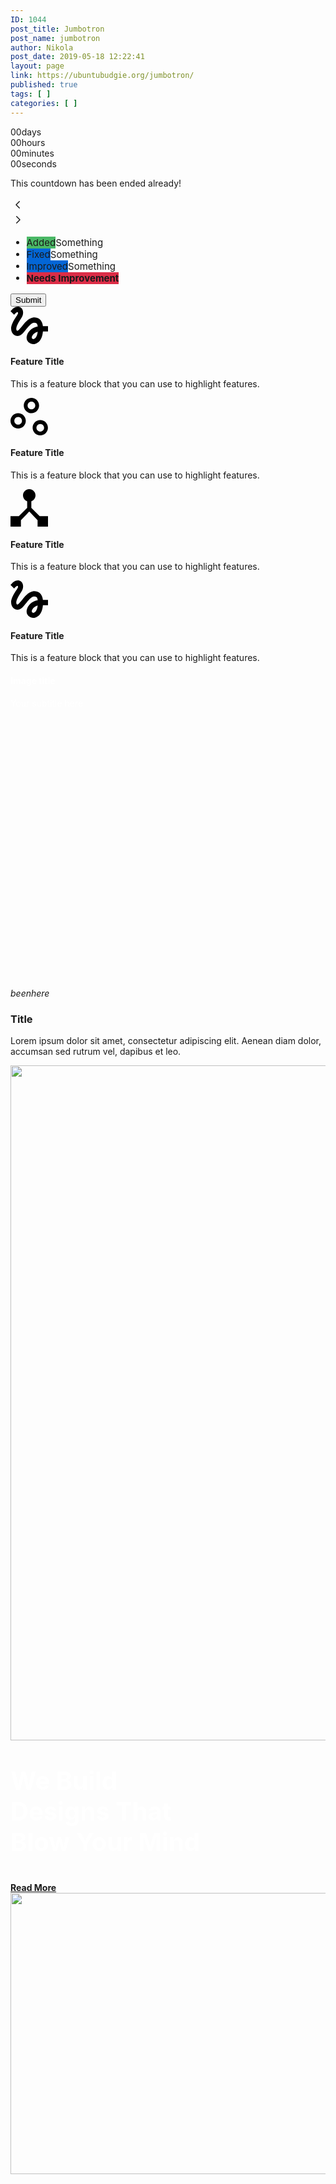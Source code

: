 ```yaml
---
ID: 1044
post_title: Jumbotron
post_name: jumbotron
author: Nikola
post_date: 2019-05-18 12:22:41
layout: page
link: https://ubuntubudgie.org/jumbotron/
published: true
tags: [ ]
categories: [ ]
---
```

<!-- wp:ghostkit/countdown {"date":"2020-04-09T13:37:39","unitsAlign":"center","className":"ghostkit-custom-Z1hBWBk","ghostkitStyles":{".ghostkit-custom-Z1hBWBk":{}},"ghostkitClassname":"ghostkit-custom-Z1hBWBk","ghostkitId":"Z1hBWBk"} -->
<div class="ghostkit-countdown ghostkit-countdown-units-align-center ghostkit-custom-Z1hBWBk" data-date="2020-04-09T13:37:39"><div class="ghostkit-countdown-unit ghostkit-countdown-unit-days"><span class="ghostkit-countdown-unit-number">00</span><span class="ghostkit-countdown-unit-label">days</span></div><div class="ghostkit-countdown-unit ghostkit-countdown-unit-hours"><span class="ghostkit-countdown-unit-number">00</span><span class="ghostkit-countdown-unit-label">hours</span></div><div class="ghostkit-countdown-unit ghostkit-countdown-unit-minutes"><span class="ghostkit-countdown-unit-number">00</span><span class="ghostkit-countdown-unit-label">minutes</span></div><div class="ghostkit-countdown-unit ghostkit-countdown-unit-seconds"><span class="ghostkit-countdown-unit-number">00</span><span class="ghostkit-countdown-unit-label">seconds</span></div><div class="ghostkit-countdown-expire-action"><!-- wp:paragraph -->
<p>This countdown has been ended already!</p>
<!-- /wp:paragraph --></div></div>
<!-- /wp:ghostkit/countdown -->

<!-- wp:ghostkit/carousel -->
<div class="ghostkit-carousel" data-effect="slide" data-speed="0.2" data-autoplay="4" data-slides-per-view="3" data-centered-slides="true" data-loop="true" data-free-scroll="false" data-show-arrows="true" data-show-bullets="true" data-dynamic-bullets="true" data-gap="15"><div class="ghostkit-carousel-items"><!-- wp:ghostkit/carousel-slide -->
<div class="ghostkit-carousel-slide"></div>
<!-- /wp:ghostkit/carousel-slide -->

<!-- wp:ghostkit/carousel-slide -->
<div class="ghostkit-carousel-slide"></div>
<!-- /wp:ghostkit/carousel-slide -->

<!-- wp:ghostkit/carousel-slide -->
<div class="ghostkit-carousel-slide"></div>
<!-- /wp:ghostkit/carousel-slide --></div><div class="ghostkit-carousel-arrow-prev-icon"><svg class="ghostkit-svg-icon" width="24" height="24" viewBox="0 0 24 24" fill="none" xmlns="http://www.w3.org/2000/svg"><path fill-rule="evenodd" clip-rule="evenodd" d="M14.7803 17.7803C14.4874 18.0732 14.0126 18.0732 13.7197 17.7803L8.4697 12.5303C8.1768 12.2374 8.1768 11.7626 8.4697 11.4697L13.7197 6.21967C14.0126 5.92678 14.4874 5.92678 14.7803 6.21967C15.0732 6.51256 15.0732 6.98744 14.7803 7.28033L10.0607 12L14.7803 16.7197C15.0732 17.0126 15.0732 17.4874 14.7803 17.7803Z" fill="currentColor"/></svg></div><div class="ghostkit-carousel-arrow-next-icon"><svg class="ghostkit-svg-icon" width="24" height="24" viewBox="0 0 24 24" fill="none" xmlns="http://www.w3.org/2000/svg"><path fill-rule="evenodd" clip-rule="evenodd" d="M9.21967 6.2197C9.51256 5.9268 9.98744 5.9268 10.2803 6.2197L15.5303 11.4697C15.8232 11.7626 15.8232 12.2374 15.5303 12.5303L10.2803 17.7803C9.98744 18.0732 9.51256 18.0732 9.21967 17.7803C8.92678 17.4874 8.92678 17.0126 9.21967 16.7197L13.9393 12L9.21967 7.2803C8.92678 6.9874 8.92678 6.5126 9.21967 6.2197Z" fill="currentColor"/></svg></div></div>
<!-- /wp:ghostkit/carousel -->

<!-- wp:ghostkit/changelog -->
<div class="ghostkit-changelog"><div class="ghostkit-changelog-more"><!-- wp:list {"customFontSize":15,"textTransform":"capitalize"} -->
<ul style="font-size:15px;text-transform:capitalize" class="has-custom-size has-custom-transform"><li><span style="background-color: #4ab866;" class="ghostkit-badge">Added</span>Something</li><li><span style="background-color: #0366d6;" class="ghostkit-badge">Fixed</span>Something</li><li><span style="background-color: #0366d6;" class="ghostkit-badge">Improved</span>Something</li><li><span style="background-color:#dc2d47" class="has-inline-background"><strong><span class="ghostkit-badge">Needs improvement</span></strong></span></li></ul>
<!-- /wp:list --></div></div>
<!-- /wp:ghostkit/changelog -->

<!-- wp:ghostkit/form -->
<!-- wp:ghostkit/form-field-email {"slug":"field_email","required":true} /-->

<!-- wp:ghostkit/form-field-text {"label":"Subject","slug":"field_subject","required":true} /-->

<!-- wp:ghostkit/form-field-textarea {"label":"Message","slug":"field_message","required":true} /-->

<!-- wp:ghostkit/form-submit-button -->
<div class="ghostkit-form-submit-button"><!-- wp:ghostkit/button-single {"tagName":"button","focusOutlineWeight":2,"className":"ghostkit-custom-ZGidUO","ghostkitStyles":{".ghostkit-custom-ZGidUO":{"\u002d\u002dgkt-button-focus__box-shadow":"0 0 0 2px rgba(3, 102, 214, 0.5)"}},"ghostkitClassname":"ghostkit-custom-ZGidUO","ghostkitId":"ZGidUO"} -->
<button class="ghostkit-button ghostkit-button-md ghostkit-button-with-outline ghostkit-custom-ZGidUO"><span class="ghostkit-button-text">Submit</span></button>
<!-- /wp:ghostkit/button-single --></div>
<!-- /wp:ghostkit/form-submit-button -->
<!-- /wp:ghostkit/form -->

<!-- wp:coblocks/features {"coblocks":{"id":"38134121513"}} -->
<div class="wp-block-coblocks-features coblocks-features-38134121513"><div class="wp-block-coblocks-features__inner has-columns has-2-columns has-responsive-columns has-medium-gutter has-center-content"><!-- wp:coblocks/feature {"coblocks":{"id":"38134121704"}} -->
<div class="wp-block-coblocks-feature coblocks-feature-38134121704"><div class="wp-block-coblocks-feature__inner has-no-padding"><!-- wp:coblocks/icon {"icon":"gesture","hasContentAlign":false} -->
<div class="wp-block-coblocks-icon"><div class="wp-block-coblocks-icon__inner" style="height:60px;width:60px"><svg viewbox="0 0 20 20" xmlns="http://www.w3.org/2000/svg" role="img" aria-hidden="true" focusable="false"><path d="m1.92731278 4.32703003c.77092511-.7897664 1.54185022-1.50166852 1.88325991-1.3570634.55066079.22246941 0 1.14571746-.33039648 1.69076752-.2753304.46718576-3.14977973 4.32703003-3.14977973 7.01890985 0 1.4238043.52863436 2.6028922 1.47577092 3.3147943.82599119.6229143 1.91629956.8120133 2.90748899.5116796 1.17841409-.3448276 2.14757709-1.5572859 3.37004405-3.0812013 1.33259912-1.6573971 3.11674006-3.82647389 4.49339206-3.82647389 1.7951542 0 1.8171806 1.12347053 1.938326 1.99110119-4.1629956.7119022-5.92511013 4.0823137-5.92511013 5.9733037s1.58590313 3.4371524 3.53524233 3.4371524c1.7951541 0 4.7246696-1.4794216 5.1651982-6.785317h2.7092511v-2.7808676h-2.7202643c-.1651983-1.83537269-1.2004405-4.67185767-4.438326-4.67185767-2.4779736 0-4.60352424 2.12458287-5.44052864 3.15906563-.63876652.81201335-2.26872247 2.75862064-2.52202643 3.02558394-.2753304.3337042-.74889868.9343716-1.22246696.9343716-.49559472 0-.79295155-.9232481-.39647578-2.1357064.38546256-1.21245826 1.54185022-3.18131254 2.03744494-3.9154616.85903084-1.26807564 1.43171806-2.13570634 1.43171806-3.64849833 0-2.4137931-1.8061674-3.18131257-2.76431718-3.18131257-1.45374449 0-2.72026432 1.11234705-2.99559471 1.39043382-.39647577.40044493-.72687225.73414905-.969163 1.03448275zm10.23127752 12.96996667c-.3414097 0-.814978-.2892103-.814978-.8008899 0-.6674082.8039648-2.4471635 3.160793-3.0700779-.3303965 2.9922136-1.5748899 3.8709678-2.345815 3.8709678z"></path></svg></div></div>
<!-- /wp:coblocks/icon -->

<!-- wp:heading {"level":4,"placeholder":"Add feature title…"} -->
<h4>Feature Title</h4>
<!-- /wp:heading -->

<!-- wp:paragraph {"placeholder":"Add feature content"} -->
<p>This is a feature block that you can use to highlight features.</p>
<!-- /wp:paragraph --></div></div>
<!-- /wp:coblocks/feature -->

<!-- wp:coblocks/feature {"coblocks":{"id":"38134121712"}} -->
<div class="wp-block-coblocks-feature coblocks-feature-38134121712"><div class="wp-block-coblocks-feature__inner has-no-padding"><!-- wp:coblocks/icon {"icon":"scatter_plot","hasContentAlign":false} -->
<div class="wp-block-coblocks-icon"><div class="wp-block-coblocks-icon__inner" style="height:60px;width:60px"><svg viewbox="0 0 20 20" xmlns="http://www.w3.org/2000/svg" role="img" aria-hidden="true" focusable="false"><path d="m4.08163265 16.3265306c-2.25510204 0-4.08163265-1.8265306-4.08163265-4.0816326 0-2.25510208 1.82653061-4.08163269 4.08163265-4.08163269s4.08163266 1.82653061 4.08163266 4.08163269c0 2.255102-1.82653062 4.0816326-4.08163266 4.0816326zm0-6.122449c-1.12244898 0-2.04081632.9183674-2.04081632 2.0408164 0 1.1224489.91836734 2.0408163 2.04081632 2.0408163s2.04081633-.9183674 2.04081633-2.0408163c0-1.122449-.91836735-2.0408164-2.04081633-2.0408164zm7.08163265-2.04081629c-2.25510203 0-4.08163265-1.82653062-4.08163265-4.08163266s1.82653062-4.08163265 4.08163265-4.08163265c2.255102 0 4.0816327 1.82653061 4.0816327 4.08163265s-1.8265307 4.08163266-4.0816327 4.08163266zm0-6.12244898c-1.122449 0-2.04081632.91836734-2.04081632 2.04081632s.91836732 2.04081633 2.04081632 2.04081633 2.0408163-.91836735 2.0408163-2.04081633-.9183673-2.04081632-2.0408163-2.04081632zm4.7142857 17.95918367c-2.255102 0-4.0816326-1.8265306-4.0816326-4.0816327 0-2.255102 1.8265306-4.0816326 4.0816326-4.0816326 2.2551021 0 4.0816327 1.8265306 4.0816327 4.0816326 0 2.2551021-1.8265306 4.0816327-4.0816327 4.0816327zm0-6.122449c-1.122449 0-2.0408163.9183674-2.0408163 2.0408163 0 1.122449.9183673 2.0408164 2.0408163 2.0408164s2.0408163-.9183674 2.0408163-2.0408164c0-1.1224489-.9183673-2.0408163-2.0408163-2.0408163z"></path></svg></div></div>
<!-- /wp:coblocks/icon -->

<!-- wp:heading {"level":4,"placeholder":"Add feature title…"} -->
<h4>Feature Title</h4>
<!-- /wp:heading -->

<!-- wp:paragraph {"placeholder":"Add feature content"} -->
<p>This is a feature block that you can use to highlight features.</p>
<!-- /wp:paragraph --></div></div>
<!-- /wp:coblocks/feature --></div></div>
<!-- /wp:coblocks/features -->

<!-- wp:coblocks/features {"coblocks":{"id":"38134138277"}} -->
<div class="wp-block-coblocks-features coblocks-features-38134138277"><div class="wp-block-coblocks-features__inner has-columns has-2-columns has-responsive-columns has-medium-gutter has-center-content"><!-- wp:coblocks/feature {"coblocks":{"id":"38134138459"}} -->
<div class="wp-block-coblocks-feature coblocks-feature-38134138459"><div class="wp-block-coblocks-feature__inner has-no-padding"><!-- wp:coblocks/icon {"icon":"device_hub","hasContentAlign":false} -->
<div class="wp-block-coblocks-icon"><div class="wp-block-coblocks-icon__inner" style="height:60px;width:60px"><svg viewbox="0 0 20 20" xmlns="http://www.w3.org/2000/svg" role="img" aria-hidden="true" focusable="false"><path d="m15.5555556 14.4444444-4.4444445-4.4444444v-3.53333333c1.2888889-.46666667 2.2222222-1.68888889 2.2222222-3.13333334 0-1.84444444-1.4888889-3.33333333-3.3333333-3.33333333-1.84444444 0-3.33333333 1.48888889-3.33333333 3.33333333 0 1.44444445.93333333 2.66666667 2.22222222 3.13333334v3.53333333l-4.44444445 4.4444444h-4.44444444v5.5555556h5.55555556v-3.3888889l4.44444444-4.6666667 4.4444444 4.6666667v3.3888889h5.5555556v-5.5555556z" fillrule="evenodd"></path></svg></div></div>
<!-- /wp:coblocks/icon -->

<!-- wp:heading {"level":4,"placeholder":"Add feature title…"} -->
<h4>Feature Title</h4>
<!-- /wp:heading -->

<!-- wp:paragraph {"placeholder":"Add feature content"} -->
<p>This is a feature block that you can use to highlight features.</p>
<!-- /wp:paragraph --></div></div>
<!-- /wp:coblocks/feature -->

<!-- wp:coblocks/feature {"coblocks":{"id":"38134138466"}} -->
<div class="wp-block-coblocks-feature coblocks-feature-38134138466"><div class="wp-block-coblocks-feature__inner has-no-padding"><!-- wp:coblocks/icon {"icon":"gesture","hasContentAlign":false} -->
<div class="wp-block-coblocks-icon"><div class="wp-block-coblocks-icon__inner" style="height:60px;width:60px"><svg viewbox="0 0 20 20" xmlns="http://www.w3.org/2000/svg" role="img" aria-hidden="true" focusable="false"><path d="m1.92731278 4.32703003c.77092511-.7897664 1.54185022-1.50166852 1.88325991-1.3570634.55066079.22246941 0 1.14571746-.33039648 1.69076752-.2753304.46718576-3.14977973 4.32703003-3.14977973 7.01890985 0 1.4238043.52863436 2.6028922 1.47577092 3.3147943.82599119.6229143 1.91629956.8120133 2.90748899.5116796 1.17841409-.3448276 2.14757709-1.5572859 3.37004405-3.0812013 1.33259912-1.6573971 3.11674006-3.82647389 4.49339206-3.82647389 1.7951542 0 1.8171806 1.12347053 1.938326 1.99110119-4.1629956.7119022-5.92511013 4.0823137-5.92511013 5.9733037s1.58590313 3.4371524 3.53524233 3.4371524c1.7951541 0 4.7246696-1.4794216 5.1651982-6.785317h2.7092511v-2.7808676h-2.7202643c-.1651983-1.83537269-1.2004405-4.67185767-4.438326-4.67185767-2.4779736 0-4.60352424 2.12458287-5.44052864 3.15906563-.63876652.81201335-2.26872247 2.75862064-2.52202643 3.02558394-.2753304.3337042-.74889868.9343716-1.22246696.9343716-.49559472 0-.79295155-.9232481-.39647578-2.1357064.38546256-1.21245826 1.54185022-3.18131254 2.03744494-3.9154616.85903084-1.26807564 1.43171806-2.13570634 1.43171806-3.64849833 0-2.4137931-1.8061674-3.18131257-2.76431718-3.18131257-1.45374449 0-2.72026432 1.11234705-2.99559471 1.39043382-.39647577.40044493-.72687225.73414905-.969163 1.03448275zm10.23127752 12.96996667c-.3414097 0-.814978-.2892103-.814978-.8008899 0-.6674082.8039648-2.4471635 3.160793-3.0700779-.3303965 2.9922136-1.5748899 3.8709678-2.345815 3.8709678z"></path></svg></div></div>
<!-- /wp:coblocks/icon -->

<!-- wp:heading {"level":4,"placeholder":"Add feature title…"} -->
<h4>Feature Title</h4>
<!-- /wp:heading -->

<!-- wp:paragraph {"placeholder":"Add feature content"} -->
<p>This is a feature block that you can use to highlight features.</p>
<!-- /wp:paragraph --></div></div>
<!-- /wp:coblocks/feature --></div></div>
<!-- /wp:coblocks/features -->

<!-- wp:themeisle-blocks/advanced-columns {"id":"wp-block-themeisle-blocks-advanced-columns-10f8d4b1","columns":4,"layout":"equal","layoutMobile":"collapsedRows"} -->
<div class="wp-block-themeisle-blocks-advanced-columns has-4-columns has-desktop-equal-layout has-tablet-equal-layout has-mobile-collapsedRows-layout has-default-gap has-vertical-unset" id="wp-block-themeisle-blocks-advanced-columns-10f8d4b1"><div class="wp-block-themeisle-blocks-advanced-columns-overlay"></div><div class="innerblocks-wrap"><!-- wp:themeisle-blocks/advanced-column {"id":"wp-block-themeisle-blocks-advanced-column-4d41469e","columnWidth":"25"} -->
<div class="wp-block-themeisle-blocks-advanced-column" id="wp-block-themeisle-blocks-advanced-column-4d41469e"></div>
<!-- /wp:themeisle-blocks/advanced-column -->

<!-- wp:themeisle-blocks/advanced-column {"id":"wp-block-themeisle-blocks-advanced-column-78dd3157","columnWidth":"25"} -->
<div class="wp-block-themeisle-blocks-advanced-column" id="wp-block-themeisle-blocks-advanced-column-78dd3157"></div>
<!-- /wp:themeisle-blocks/advanced-column -->

<!-- wp:themeisle-blocks/advanced-column {"id":"wp-block-themeisle-blocks-advanced-column-48d42966","columnWidth":"25"} -->
<div class="wp-block-themeisle-blocks-advanced-column" id="wp-block-themeisle-blocks-advanced-column-48d42966"></div>
<!-- /wp:themeisle-blocks/advanced-column -->

<!-- wp:themeisle-blocks/advanced-column {"id":"wp-block-themeisle-blocks-advanced-column-6097f274","columnWidth":"25"} -->
<div class="wp-block-themeisle-blocks-advanced-column" id="wp-block-themeisle-blocks-advanced-column-6097f274"></div>
<!-- /wp:themeisle-blocks/advanced-column --></div></div>
<!-- /wp:themeisle-blocks/advanced-columns -->

<!-- wp:advgb/image {"blockIDX":"advgb-img-239cc9f7-1d74-4306-842b-18529ef6f447","changed":true,"align":"center"} -->
<div class="wp-block-advgb-image aligncenter advgb-image-block full-width advgb-img-239cc9f7-1d74-4306-842b-18529ef6f447" style="background-image:url(undefined);height:500px;width:500px;justify-content:center;align-items:center"><a class="advgb-image-overlay" style="background-color:#000" target="_blank" rel="noopener noreferrer"></a><h4 class="advgb-image-title" style="color:#fff">Image title</h4><p class="advgb-image-subtitle" style="color:#fff">Your subtitle here</p></div>
<!-- /wp:advgb/image -->

<!-- wp:advgb/infobox {"blockIDX":"advgb-infobox-61992639-14f5-4c6d-8276-68d106b680cb","changed":true} -->
<div class="wp-block-advgb-infobox advgb-infobox-wrapper has-text-align-center advgb-infobox-61992639-14f5-4c6d-8276-68d106b680cb"><div class="advgb-infobox-wrap"><div class="advgb-infobox-icon-container"><div class="advgb-infobox-icon-inner-container"><i class="material-icons-outlined">beenhere</i></div></div><div class="advgb-infobox-textcontent"><h3 class="advgb-infobox-title">Title</h3><p class="advgb-infobox-text">Lorem ipsum dolor sit amet, consectetur adipiscing elit. Aenean diam dolor, accumsan sed rutrum vel, dapibus et leo.</p></div></div></div>
<!-- /wp:advgb/infobox -->

<!-- wp:ghostkit/grid {"columns":2,"verticalAlign":"center","className":"ghostkit-custom-Z1K4Ung","awb_type":"image","awb_color":"rgba(0, 0, 0, 0.7)","awb_image":134,"awb_imageTag":"\u003cimg width=\u00221920\u0022 height=\u00221080\u0022 src=\u0022https://library.ghostkit.io/wp-content/uploads/2019/02/hero-2.png\u0022 class=\u0022jarallax-img\u0022 alt=\u0022\u0022 style=\u0022object-fit: cover;object-position: 50% 50%;font-family: \u0026quot;object-fit: cover;object-position: 50% 50%;\u0026quot;;\u0022 srcset=\u0022https://library.ghostkit.io/wp-content/uploads/2019/02/hero-2.png 1920w, https://library.ghostkit.io/wp-content/uploads/2019/02/hero-2-300x169.png 300w, https://library.ghostkit.io/wp-content/uploads/2019/02/hero-2-768x432.png 768w, https://library.ghostkit.io/wp-content/uploads/2019/02/hero-2-1024x576.png 1024w, https://library.ghostkit.io/wp-content/uploads/2019/02/hero-2-500x281.png 500w, https://library.ghostkit.io/wp-content/uploads/2019/02/hero-2-800x450.png 800w, https://library.ghostkit.io/wp-content/uploads/2019/02/hero-2-1280x720.png 1280w\u0022 sizes=\u0022100vw\u0022 /\u003e","awb_imageSizes":{"thumbnail":{"height":150,"width":150,"url":"https://library.ghostkit.io/wp-content/uploads/2019/02/hero-2-150x150.png","orientation":"landscape"},"medium":{"height":169,"width":300,"url":"https://library.ghostkit.io/wp-content/uploads/2019/02/hero-2-300x169.png","orientation":"landscape"},"large":{"height":295,"width":525,"url":"https://library.ghostkit.io/wp-content/uploads/2019/02/hero-2-1024x576.png","orientation":"landscape"},"full":{"url":"https://library.ghostkit.io/wp-content/uploads/2019/02/hero-2.png","height":1080,"width":1920,"orientation":"landscape"}},"ghostkitStyles":{".ghostkit-custom-Z1K4Ung":{"\u003e .nk-awb .jarallax-img":{"object-fit":"cover","font-family":"\u0022object-fit: cover;object-position: 50% 50%\u0022","object-position":"50% 50%"},"paddingTop":"50","paddingBottom":"50","paddingLeft":"30","paddingRight":"30"}},"ghostkitClassname":"ghostkit-custom-Z1K4Ung","ghostkitId":"Z1K4Ung","ghostkitSpacings":{"paddingTop":"50","paddingBottom":"50","paddingLeft":"30","paddingRight":"30"}} -->
<div class="ghostkit-grid ghostkit-grid-gap-md ghostkit-grid-align-items-center ghostkit-grid-with-bg ghostkit-custom-Z1K4Ung"><div class="nk-awb"><div class="nk-awb-wrap" data-awb-type="image" data-awb-image-background-size="cover" data-awb-image-background-position="50% 50%"><div class="nk-awb-overlay" style="background-color:rgba(0, 0, 0, 0.7)"></div><div class="nk-awb-inner"><img width="1920" height="1080" src="https://library.ghostkit.io/wp-content/uploads/2019/02/hero-2.png" class="jarallax-img" alt="" style="object-fit: cover;object-position: 50% 50%;font-family: &quot;object-fit: cover;object-position: 50% 50%;&quot;;" srcset="https://library.ghostkit.io/wp-content/uploads/2019/02/hero-2.png 1920w, https://library.ghostkit.io/wp-content/uploads/2019/02/hero-2-300x169.png 300w, https://library.ghostkit.io/wp-content/uploads/2019/02/hero-2-768x432.png 768w, https://library.ghostkit.io/wp-content/uploads/2019/02/hero-2-1024x576.png 1024w, https://library.ghostkit.io/wp-content/uploads/2019/02/hero-2-500x281.png 500w, https://library.ghostkit.io/wp-content/uploads/2019/02/hero-2-800x450.png 800w, https://library.ghostkit.io/wp-content/uploads/2019/02/hero-2-1280x720.png 1280w" sizes="100vw" /></div></div></div><div class="ghostkit-grid-inner"><!-- wp:ghostkit/grid-column {"lg_size":"12","size":"5"} -->
<div class="ghostkit-col ghostkit-col-lg-12 ghostkit-col-5"><div class="ghostkit-col-content"><!-- wp:paragraph {"customTextColor":"#ffffff","customFontSize":40,"className":"ghostkit-custom-1OA03H","ghostkitStyles":{".ghostkit-custom-1OA03H":{"marginBottom":"40"}},"ghostkitClassname":"ghostkit-custom-1OA03H","ghostkitId":"1OA03H","ghostkitSpacings":{"marginBottom":"40"}} -->
<p style="color:#ffffff;font-size:40px" class="has-text-color ghostkit-custom-1OA03H"><b>We Build<br>Designs That<br>Blow Your Mind</b></p>
<!-- /wp:paragraph -->

<!-- wp:ghostkit/button -->
<div class="ghostkit-button-wrapper ghostkit-button-wrapper-gap-md"><div class="ghostkit-button-wrapper-inner"><!-- wp:ghostkit/button-single {"size":"lg","color":"rgba(255, 255, 255, 0)","borderRadius":0,"borderWeight":2,"borderColor":"#ffffff","hoverColor":"#ffffff","hoverTextColor":"#313131","className":"ghostkit-custom-ZbMhVm","ghostkitStyles":{".ghostkit-custom-ZbMhVm":{"\u002d\u002dgkt-button__background-color":"rgba(255, 255, 255, 0)","\u002d\u002dgkt-button__border-radius":"0px","\u002d\u002dgkt-button-hover__background-color":"#ffffff","\u002d\u002dgkt-button-hover__color":"#313131","\u002d\u002dgkt-button-focus__background-color":"#ffffff","\u002d\u002dgkt-button-focus__color":"#313131","\u002d\u002dgkt-button__border-width":"2px","\u002d\u002dgkt-button__border-color":"#ffffff"}},"ghostkitClassname":"ghostkit-custom-ZbMhVm","ghostkitId":"ZbMhVm"} -->
<a class="ghostkit-button ghostkit-button-lg ghostkit-custom-ZbMhVm" href="#"><span class="ghostkit-button-text"><strong>Read More</strong></span></a>
<!-- /wp:ghostkit/button-single --></div></div>
<!-- /wp:ghostkit/button --></div></div>
<!-- /wp:ghostkit/grid-column -->

<!-- wp:ghostkit/grid-column {"lg_size":"12","size":"7"} -->
<div class="ghostkit-col ghostkit-col-lg-12 ghostkit-col-7"><div class="ghostkit-col-content"><!-- wp:ghostkit/video {"video":"https://www.youtube.com/watch?v=Fhskvloj1gE","videoPosterPreview":"https://img.youtube.com/vi/Fhskvloj1gE/maxresdefault.jpg","iconPlay":"fas fa-play","iconLoading":"ghostkit-video-spinner","poster":138,"posterTag":"\u003cimg src=\u0022https://library.ghostkit.io/wp-content/uploads/2019/02/hero-video.png\u0022 class=\u0022wp-image-138\u0022 width=\u0022800\u0022 height=\u0022450\u0022 /\u003e","posterSizes":{"thumbnail":{"height":150,"width":150,"url":"https://library.ghostkit.io/wp-content/uploads/2019/02/hero-video-150x150.png","orientation":"landscape"},"medium":{"height":169,"width":300,"url":"https://library.ghostkit.io/wp-content/uploads/2019/02/hero-video-300x169.png","orientation":"landscape"},"full":{"url":"https://library.ghostkit.io/wp-content/uploads/2019/02/hero-video.png","height":450,"width":800,"orientation":"landscape"}},"clickAction":"fullscreen","fullscreenBackgroundColor":"rgba(0, 0, 0, .9)","fullscreenActionCloseIcon":"fas fa-times","editorskit":{"devices":false,"desktop":true,"tablet":true,"mobile":true,"loggedin":true,"loggedout":true,"acf_visibility":"","acf_field":"","acf_condition":"","acf_value":"","migrated":false,"unit_test":false}} -->
<div class="ghostkit-video" data-video-type="yt_vm_video" data-video="https://www.youtube.com/watch?v=Fhskvloj1gE" data-video-aspect-ratio="16:9" data-video-volume="100" data-click-action="fullscreen" data-fullscreen-background-color="rgba(0, 0, 0, .9)"><div class="ghostkit-video-poster"><img src="https://library.ghostkit.io/wp-content/uploads/2019/02/hero-video.png" class="wp-image-138" width="800" height="450" /></div><div class="ghostkit-video-play-icon"><span class="fas fa-play"></span></div><div class="ghostkit-video-loading-icon"><span class="ghostkit-video-spinner"></span></div><div class="ghostkit-video-fullscreen-close-icon"><span class="fas fa-times"></span></div></div>
<!-- /wp:ghostkit/video --></div></div>
<!-- /wp:ghostkit/grid-column --></div></div>
<!-- /wp:ghostkit/grid -->